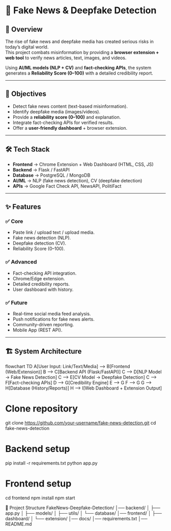 # 📰 Fake News & Deepfake Detection

## 📖 Overview
The rise of fake news and deepfake media has created serious risks in today’s digital world.  
This project combats misinformation by providing a **browser extension + web tool** to verify news articles, text, images, and videos.  

Using **AI/ML models (NLP + CV)** and **fact-checking APIs**, the system generates a **Reliability Score (0–100)** with a detailed credibility report.

---

## 🎯 Objectives
- Detect fake news content (text-based misinformation).  
- Identify deepfake media (images/videos).  
- Provide a **reliability score (0–100)** and explanation.  
- Integrate fact-checking APIs for verified results.  
- Offer a **user-friendly dashboard** + browser extension.  

---

## 🛠️ Tech Stack
- **Frontend** → Chrome Extension + Web Dashboard (HTML, CSS, JS)  
- **Backend** → Flask / FastAPI  
- **Database** → PostgreSQL / MongoDB  
- **AI/ML** → NLP (fake news detection), CV (deepfake detection)  
- **APIs** → Google Fact Check API, NewsAPI, PolitiFact  

---

## ✨ Features
### ✅ Core
- Paste link / upload text / upload media.  
- Fake news detection (NLP).  
- Deepfake detection (CV).  
- Reliability Score (0–100).  

### ✅ Advanced
- Fact-checking API integration.  
- Chrome/Edge extension.  
- Detailed credibility reports.  
- User dashboard with history.  

### ✅ Future
- Real-time social media feed analysis.  
- Push notifications for fake news alerts.  
- Community-driven reporting.  
- Mobile App (REST API).  

---

## 🏗️ System Architecture
flowchart TD
    A[User Input: Link/Text/Media] --> B[Frontend (Web/Extension)]
    B --> C[Backend API (Flask/FastAPI)]
    C --> D[NLP Model → Fake News Detection]
    C --> E[CV Model → Deepfake Detection]
    C --> F[Fact-checking APIs]
    D --> G[Credibility Engine]
    E --> G
    F --> G
    G --> H[Database (History/Reports)]
    H --> I[Web Dashboard + Extension Output]

# Clone repository
git clone https://github.com/your-username/fake-news-detection.git
cd fake-news-detection

# Backend setup
pip install -r requirements.txt
python app.py

# Frontend setup
cd frontend
npm install
npm start

📂 Project Structure
FakeNews-Deepfake-Detection/
│── backend/
│   ├── app.py
│   ├── models/
│   ├── utils/
│   └── database/
│── frontend/
│   ├── dashboard/
│   └── extension/
│── docs/
│── requirements.txt
│── README.md 




